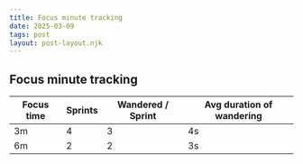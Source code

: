 ```yaml
---
title: Focus minute tracking
date: 2025-03-09
tags: post
layout: post-layout.njk
---
```


## Focus minute tracking

| Focus time | Sprints | Wandered / Sprint | Avg duration of wandering |
| ---------- | ------- | ----------------- | ------------------------- |
| 3m         | 4       | 3                 | 4s                        |
| 6m         | 2       | 2                 | 3s                        |
